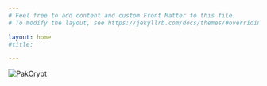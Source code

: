 ```yaml
---
# Feel free to add content and custom Front Matter to this file.
# To modify the layout, see https://jekyllrb.com/docs/themes/#overriding-theme-defaults

layout: home
#title: 

---
```


![PakCrypt](.{{site.baseurl}}/assets/images/landing18B.jpg)






